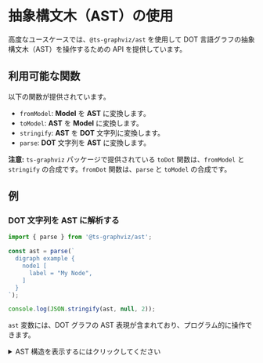 
# 抽象構文木（AST）の使用

高度なユースケースでは、`@ts-graphviz/ast` を使用して DOT 言語グラフの抽象構文木（AST）を操作するための API を提供しています。

## 利用可能な関数

以下の関数が提供されています。

- `fromModel`: **Model** を **AST** に変換します。
- `toModel`: **AST** を **Model** に変換します。
- `stringify`: **AST** を **DOT** 文字列に変換します。
- `parse`: **DOT** 文字列を **AST** に変換します。

**注意:** `ts-graphviz` パッケージで提供されている `toDot` 関数は、`fromModel` と `stringify` の合成です。`fromDot` 関数は、`parse` と `toModel` の合成です。

## 例

### DOT 文字列を AST に解析する

```typescript
import { parse } from '@ts-graphviz/ast';

const ast = parse(`
  digraph example {
    node1 [
      label = "My Node",
    ]
  }
`);

console.log(JSON.stringify(ast, null, 2));
```

`ast` 変数には、DOT グラフの AST 表現が含まれており、プログラム的に操作できます。

<details>
<summary>AST 構造を表示するにはクリックしてください</summary>

```json
{
  "type": "Dot",
  "location": {
    "start": { "offset": 3, "line": 2, "column": 3 },
    "end": { "offset": 68, "line": 7, "column": 1 }
  },
  "children": [
    {
      "id": {
        "value": "example",
        "quoted": false,
        "type": "Literal",
        "location": {
          "start": { "offset": 11, "line": 2, "column": 11 },
          "end": { "offset": 18, "line": 2, "column": 18 }
        },
        "children": []
      },
      "directed": true,
      "strict": false,
      "type": "Graph",
      "location": {
        "start": { "offset": 3, "line": 2, "column": 3 },
        "end": { "offset": 67, "line": 6, "column": 4 }
      },
      "children": [
        {
          "id": {
            "value": "node1",
            "quoted": false,
            "type": "Literal",
            "location": {
              "start": { "offset": 25, "line": 3, "column": 5 },
              "end": { "offset": 30, "line": 3, "column": 10 }
            },
            "children": []
          },
          "type": "Node",
          "location": {
            "start": { "offset": 25, "line": 3, "column": 5 },
            "end": { "offset": 63, "line": 5, "column": 6 }
          },
          "children": [
            {
              "key": {
                "value": "label",
                "quoted": false,
                "type": "Literal",
                "location": {
                  "start": { "offset": 39, "line": 4, "column": 7 },
                  "end": { "offset": 44, "line": 4, "column": 12 }
                },
                "children": []
              },
              "value": {
                "value": "My Node",
                "quoted": true,
                "type": "Literal",
                "location": {
                  "start": { "offset": 47, "line": 4, "column": 15 },
                  "end": { "offset": 56, "line": 4, "column": 24 }
                },
                "children": []
              },
              "location": {
                "start": { "offset": 39, "line": 4, "column": 7 },
                "end": { "offset": 57, "line": 4, "column": 25 }
              },
              "type": "Attribute",
              "children": []
            }
          ]
        }
      ]
    }
  ]
}
```

</details>
